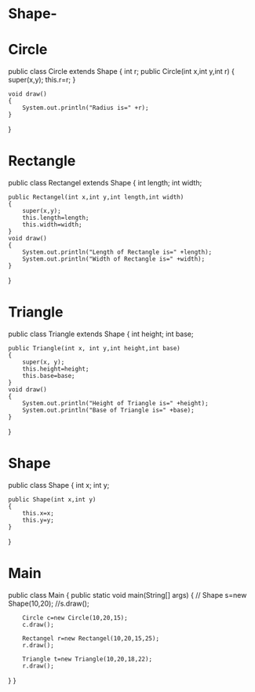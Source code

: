 # Shape-

# Circle

public class Circle extends Shape
{
    int r;
    public Circle(int x,int y,int r)
    {
        super(x,y);
        this.r=r;
    }

    void draw()
    {
        System.out.println("Radius is=" +r);
    }
}


# Rectangle

public class Rectangel extends Shape
{
    int length;
    int width;

    public Rectangel(int x,int y,int length,int width)
    {
        super(x,y);
        this.length=length;
        this.width=width;
    }
    void draw()
    {
        System.out.println("Length of Rectangle is=" +length);
        System.out.println("Width of Rectangle is=" +width);
    }
}

# Triangle

public class Triangle extends  Shape
{
    int height;
    int base;

    public Triangle(int x, int y,int height,int base)
    {
        super(x, y);
        this.height=height;
        this.base=base;
    }
    void draw()
    {
        System.out.println("Height of Triangle is=" +height);
        System.out.println("Base of Triangle is=" +base);
    }
}


# Shape

public class Shape {
    int x;
    int y;

    public Shape(int x,int y)
    {
        this.x=x;
        this.y=y;
    }

}

# Main

public class Main {
    public static void main(String[] args)
    {
      //  Shape s=new Shape(10,20);
        //s.draw();

        Circle c=new Circle(10,20,15);
        c.draw();

        Rectangel r=new Rectangel(10,20,15,25);
        r.draw();

        Triangle t=new Triangle(10,20,18,22);
        r.draw();
}
}
